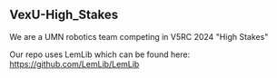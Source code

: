 ## VexU-High_Stakes

We are a UMN robotics team competing in V5RC 2024 "High Stakes"

Our repo uses LemLib which can be found here: https://github.com/LemLib/LemLib
